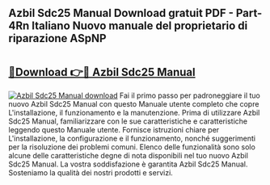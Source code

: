 ## Azbil Sdc25 Manual Download gratuit PDF - Part-4Rn Italiano Nuovo manuale del proprietario di riparazione ASpNP

# <h2><a href="http://dfaqcg.blite.top/?on=Azbil+Sdc25+Manual">🔗Download 👉🔴 Azbil Sdc25 Manual</a></h2>

[![Azbil Sdc25 Manual download](https://i.imgur.com/lujVjoI.png)](http://dfaqcg.blite.top/?on=Azbil+Sdc25+Manual)
Fai il primo passo per padroneggiare il tuo nuovo Azbil Sdc25 Manual con questo Manuale utente completo che copre L'installazione, il funzionamento e la manutenzione. Prima di utilizzare Azbil Sdc25 Manual, familiarizzare con le sue caratteristiche e caratteristiche leggendo questo Manuale utente. Fornisce istruzioni chiare per L'installazione, la configurazione e il funzionamento, nonché suggerimenti per la risoluzione dei problemi comuni. Elenco delle funzionalità sono solo alcune delle caratteristiche degne di nota disponibili nel tuo nuovo Azbil Sdc25 Manual. La vostra soddisfazione è garantita Azbil Sdc25 Manual. Sosteniamo la qualità dei nostri prodotti e servizi.
